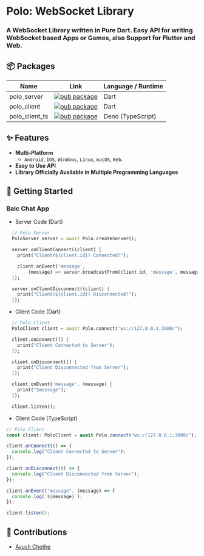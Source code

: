 # Polo: WebSocket Library

### A WebSocket Library written in Pure Dart. Easy API for writing WebSocket based Apps or Games, also Support for Flutter and Web.

## 📦 Packages

| Name           | Link                                                                                                                                          | Language / Runtime |
| -------------- | --------------------------------------------------------------------------------------------------------------------------------------------- | ------------------ |
| polo_server    | [![pub package](https://img.shields.io/pub/v/polo_server.svg?label=polo_server&color=blue)](https://pub.dartlang.org/packages/polo_server)    | Dart               |
| polo_client    | [![pub package](https://img.shields.io/pub/v/polo_client.svg?label=polo_client&color=blue)](https://pub.dartlang.org/packages/polo_client)    | Dart               |
| polo_client_ts | [![pub package](https://img.shields.io/pub/v/polo_client.svg?label=polo_client_ts&color=blue)](https://pub.dartlang.org/packages/polo_client) | Deno (TypeScript)  |

## ✨ Features

- **Multi-Platform**
  - `Android`, `IOS`, `Windows`, `Linux`, `macOS`, `Web`.
- **Easy to Use API**
- **Library Officially Available in Multiple Programming Languages**

## 📖 Getting Started

### **Baic Chat App**

- Server Code (Dart)

```dart
  // Polo Server
  PoloServer server = await Polo.createServer();

  server.onClientConnect((client) {
    print("Client(${client.id}) Connected!");

    client.onEvent('message',
        (message) => server.broadcastFrom(client.id, 'message', message));
  });

  server.onClientDisconnect((client) {
    print("Client(${client.id}) Disconnected!");
  });
```

- Client Code (Dart)

```dart
  // Polo Client
  PoloClient client = await Polo.connect("ws://127.0.0.1:3000/");

  client.onConnect(() {
    print("Client Connected to Server");
  });

  client.onDisconnect(() {
    print("Client Disconnected from Server");
  });

  client.onEvent('message', (message) {
    print("$message");
  });

  client.listen();
```

- Client Code (TypeScript)

```ts
// Polo Client
const client: PoloClient = await Polo.connect("ws://127.0.0.1:3000/");

client.onConnect(() => {
  console.log("Client Connected to Server");
});

client.onDisconnect(() => {
  console.log("Client Disconnected from Server");
});

client.onEvent("message", (message) => {
  console.log(`${message}`);
});

client.listen();
```

## 💪 Contributions

- [Ayush Chothe](https://sh0rt.now.sh/ASH)
